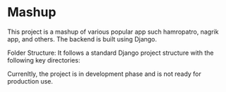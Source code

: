 # Mashup
This project is a mashup of various popular app such hamropatro, nagrik app, and others. The backend is built using Django.

Folder Structure:
It follows a standard Django project structure with the following key directories:


Currenltly, the project is in development phase and is not ready for production use.
